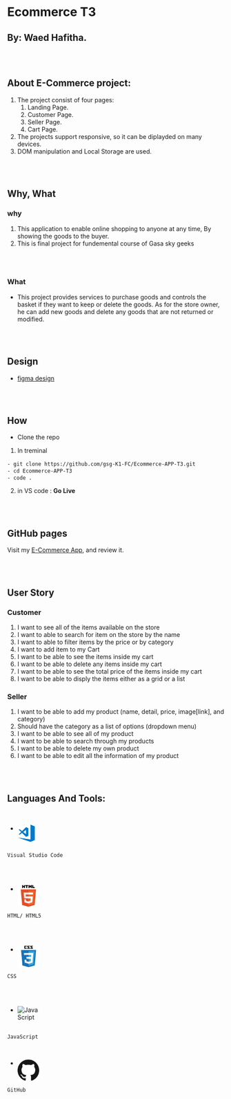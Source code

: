# Ecommerce T3
## By: Waed Hafitha.

<br><br>

## About E-Commerce project:
1. The project consist of four pages:
    1. Landing Page.
    2. Customer Page.
    3. Seller Page.
    4. Cart Page.
2. The projects support responsive, so it can be diplayded on many devices.
3. DOM manipulation and Local Storage are used.

<br><br>
## Why, What 
### why 
1. This application to enable online shopping to anyone at any time, By showing the goods to the buyer.
2. This is final project for fundemental course of Gasa sky geeks 

<br><br>
### What 
- This project provides services to purchase goods and controls the basket if they want to keep or delete the goods. As for the store owner, he can add new goods and delete any goods that are not returned or modified.

<br><br>

## Design 
- [figma design](https://www.figma.com/file/6WcCzHHq7kxuXmiEByPgLc/E--commerce-Team-3?node-id=0%3A1) 

<br><br>

 ## How 
 - Clone the repo 
 1. In treminal 
 
 
 ```
 - git clone https://github.com/gsg-K1-FC/Ecommerce-APP-T3.git
 - cd Ecommerce-APP-T3
 - code .
 ```
 
2. in VS code :
 **Go Live**
 
<br><br>

## GitHub pages
Visit my [E-Commerce App][1], and review it. 

<br><br>

## User Story


### Customer
1) I want to see all of the items available on the store
2) I want to able to search for item on the store by the name
3) I want to able to filter items by the price or by category
4) I want to add item to my Cart
5) I want to be able to see the items inside my cart
6) I want to be able to delete any items inside my cart
7) I want to be able to see the total price of the items inside my cart
8) I want to be able to disply the items either as a grid or a list

### Seller
1) I want to be able to add my product (name, detail, price, image[link], and category)
2) Should have the category as a list of options (dropdown menu)
3) I want to be able to see all of my product
4) I want to be able to search through my products
5) I want to be able to delete my own product
6) I want to be able to edit all the information of my product

<br><br>

## Languages And Tools:
<br/>

* <img align="left" alt="Visual Studio Code" width="40px" src="https://raw.githubusercontent.com/github/explore/80688e429a7d4ef2fca1e82350fe8e3517d3494d/topics/visual-studio-code/visual-studio-code.png" /> 

<br/>

    Visual Studio Code

<br/><br> 

* <img align="left" alt="HTML/HTML5" width="50px" src="https://raw.githubusercontent.com/github/explore/80688e429a7d4ef2fca1e82350fe8e3517d3494d/topics/html/html.png"/> 

<br/>

    HTML/ HTML5

<br/> <br/>

* <img align="left" alt="CSS" width="50px" src="https://raw.githubusercontent.com/github/explore/80688e429a7d4ef2fca1e82350fe8e3517d3494d/topics/css/css.png" /> 

<br/>

    CSS


<br/> <br/>

* <img align="left" alt="JavaScript" width="50px" src="https://cdn.iconscout.com/icon/free/png-256/javascript-2038874-1720087.png"/> 

<br/>

    JavaScript

<br/>

* <img align="left" alt="GitHub" width="50px" src="https://raw.githubusercontent.com/github/explore/78df643247d429f6cc873026c0622819ad797942/topics/github/github.png" /> 

<br/>

    GitHub


[1]:https://waed-hamza.github.io/E-Commerce-App/